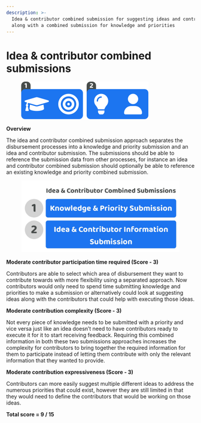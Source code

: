 ```yaml
---
description: >-
  Idea & contributor combined submission for suggesting ideas and contributors
  along with a combined submission for knowledge and priorities
---
```


# Idea & contributor combined submissions

<div align="left">

<figure><img src="../../.gitbook/assets/idea-contributor-combined-submission.png" alt="" width="340"><figcaption></figcaption></figure>

</div>



**Overview**

The idea and contributor combined submission approach separates the disbursement processes into a knowledge and priority submission and an idea and contributor submission. The submissions should be able to reference the submission data from other processes, for instance an idea and contributor combined submission should optionally be able to reference an existing knowledge and priority combined submission.

<div align="left">

<figure><img src="../../.gitbook/assets/idea-contributor-combined-submission.jpg" alt="" width="563"><figcaption></figcaption></figure>

</div>



**Moderate contributor participation time required (Score - 3)**

Contributors are able to select which area of disbursement they want to contribute towards with more flexibility using a separated approach. Now contributors would only need to spend time submitting knowledge and priorities to make a submission or alternatively could look at suggesting ideas along with the contributors that could help with executing those ideas.



**Moderate contribution complexity (Score - 3)**

Not every piece of knowledge needs to be submitted with a priority and vice versa just like an idea doesn’t need to have contributors ready to execute it for it to start receiving feedback. Requiring this combined information in both these two submissions approaches increases the complexity for contributors to bring together the required information for them to participate instead of letting them contribute with only the relevant information that they wanted to provide.



**Moderate contribution expressiveness (Score - 3)**

Contributors can more easily suggest multiple different ideas to address the numerous priorities that could exist, however they are still limited in that they would need to define the contributors that would be working on those ideas.



**Total score = 9 / 15**
